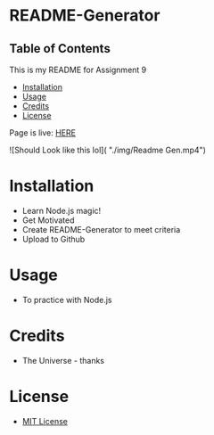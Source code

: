 # README-Generator

## Table of Contents

This is my README for Assignment 9
* [Installation](#installation)
* [Usage](#Usage)
* [Credits](#Credits)
* [License](#License)

Page is live: [HERE](https://kevsaj.github.io/README-Generator/)

![Should Look like this lol]( "./img/Readme Gen.mp4")
# Installation
* Learn Node.js magic!
* Get Motivated
* Create README-Generator to meet criteria
* Upload to Github 

# Usage
* To practice with Node.js

# Credits
* The Universe - thanks

# License
* [MIT License](https://github.com/kevsaj/README-Generator/blob/main/LICENSE)